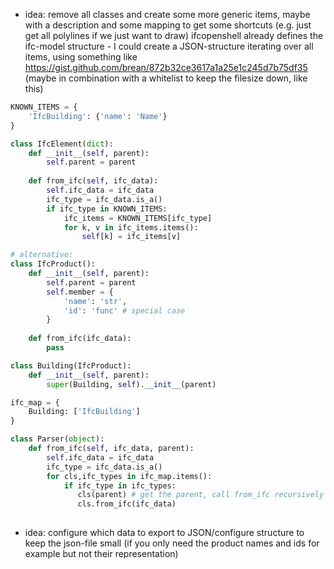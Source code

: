 - idea: remove all classes and create some more generic items, maybe with a description and some mapping to get some shortcuts (e.g. just get all polylines if we just want to draw)
ifcopenshell already defines the ifc-model structure - I could create a JSON-structure iterating over all items, using something like  https://gist.github.com/brean/872b32ce3617a1a25e1c245d7b75df35
(maybe in combination with a whitelist to keep the filesize down, like this)
```python
KNOWN_ITEMS = {
    'IfcBuilding': {'name': 'Name'}
}

class IfcElement(dict):
    def __init__(self, parent):
        self.parent = parent
    
    def from_ifc(self, ifc_data):
        self.ifc_data = ifc_data
        ifc_type = ifc_data.is_a()
        if ifc_type in KNOWN_ITEMS:
            ifc_items = KNOWN_ITEMS[ifc_type]
            for k, v in ifc_items.items():
                self[k] = ifc_items[v]
```


```python
# alternative:
class IfcProduct():
    def __init__(self, parent):
        self.parent = parent
        self.member = {
            'name': 'str',
            'id': 'func' # special case
        }
    
    def from_ifc(ifc_data):
        pass

class Building(IfcProduct):
    def __init__(self, parent):
        super(Building, self).__init__(parent)

ifc_map = {
    Building: ['IfcBuilding']
}

class Parser(object):
    def from_ifc(self, ifc_data, parent):
        self.ifc_data = ifc_data
        ifc_type = ifc_data.is_a()
        for cls,ifc_types in ifc_map.items():
            if ifc_type in ifc_types:
               cls(parent) # get the parent, call from_ifc recursively
               cls.from_ifc(ifc_data)
               
```
- idea: configure which data to export to JSON/configure structure to keep the json-file small (if you only need the product names and ids for example but not their representation)
